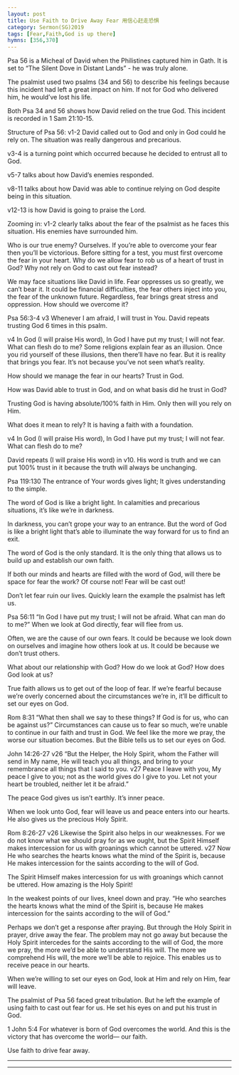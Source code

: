 ```yaml
---
layout: post
title: Use Faith to Drive Away Fear 用信心赶走恐惧
category: Sermon(SG)2019
tags: [Fear,Faith,God is up there]
hymns: [356,370]
---
```

Psa 56 is a Micheal of David when the Philistines captured him in Gath. It is set to “The Silent Dove in Distant Lands” - he was truly alone. 

The psalmist used two psalms (34 and 56)  to describe his feelings because this incident had left a great impact on him. If not for God who delivered him, he would’ve lost his life. 

Both Psa 34 and 56 shows how David relied on the true God. This incident is recorded in 1 Sam 21:10-15.

Structure of Psa 56:
v1-2 David called out to God and only in God could he rely on. The situation was really dangerous and precarious. 

v3-4 is a turning point which occurred because he decided to entrust all to God. 

v5-7 talks about how David’s enemies responded.

v8-11 talks about how David was able to continue relying on God despite being in this situation. 

v12-13 is how David is going to praise the Lord. 

Zooming in:
v1-2 clearly talks about the fear of the psalmist as he faces this situation. His enemies have surrounded him. 

Who is our true enemy? Ourselves. If you’re able to overcome your fear then you’ll be victorious. Before sitting for a test, you must first overcome the fear in your heart. Why do we allow fear to rob us of a heart of trust in God? Why not rely on God to cast out fear instead?

We may face situations like David in life. Fear oppresses us so greatly, we can’t bear it. It could be financial difficulties, the fear others inject into you, the fear of the unknown future. Regardless, fear brings great stress and oppression. How should we overcome it?

Psa 56:3-4
v3 Whenever I am afraid, I will trust in You.
David repeats trusting God 6 times in this psalm.

v4 In God (I will praise His word), In God I have put my trust; I will not fear. What can flesh do to me?
Some religions explain fear as an illusion. Once you rid yourself of these illusions, then there’ll have no fear. But it is reality that brings you fear. It’s not because you’ve not seen what’s reality. 

How should we manage the fear in our hearts? Trust in God. 

How was David able to trust in God, and on what basis did he trust in God?

Trusting God is having absolute/100% faith in Him. Only then will you rely on Him. 

What does it mean to rely? It is having a faith with a foundation. 

v4 In God (I will praise His word), In God I have put my trust; I will not fear. What can flesh do to me?

David repeats (I will praise His word) in v10. His word is truth and we can put 100% trust in it because the truth will always be unchanging. 

Psa 119:130
The entrance of Your words gives light; It gives understanding to the simple.

The word of God is like a bright light. In calamities and precarious situations, it’s like we’re in darkness. 

In darkness, you can’t grope your way to an entrance. But the word of God is like a bright light that’s able to illuminate the way forward for us to find an exit. 

The word of God is the only standard. It is the only thing that allows us to build up and establish our own faith. 

If both our minds and hearts are filled with the word of God, will there be space for fear the work? Of course not! Fear will be cast out!

Don’t let fear ruin our lives. Quickly learn the example the psalmist has left us. 

Psa 56:11
“In God I have put my trust; I will not be afraid. What can man do to me?”
When we look at God directly, fear will flee from us. 

Often, we are the cause of our own fears. It could be because we look down on ourselves and imagine how others look at us. It could be because we don’t trust others. 

What about our relationship with God? How do we look at God? How does God look at us? 

True faith allows us to get out of the loop of fear. If we’re fearful because we’re overly concerned about the circumstances we’re in, it’ll be difficult to set our eyes on God. 

Rom 8:31
“What then shall we say to these things? If God is for us, who can be against us?”
Circumstances can cause us to fear so much, we’re unable to continue in our faith and trust in God. We feel like the more we pray, the worse our situation becomes. But the Bible tells us to set our eyes on God. 

John 14:26-27
v26 “But the Helper, the Holy Spirit, whom the Father will  send in My name, He will teach you all things, and bring to your remembrance all things that I said to you. v27 Peace I leave with you, My peace I give to you; not as the world gives do I give to you. Let not your heart be troubled, neither let it be afraid.”

The peace God gives us isn’t earthly. It’s inner peace. 

When we look unto God, fear will leave us and peace enters into our hearts. He also gives us the precious Holy Spirit. 

Rom 8:26-27
v26 Likewise the Spirit also helps in our weaknesses. For we do not know what we should pray for as we ought, but the Spirit Himself makes intercession for us with groanings which cannot be uttered.
v27 Now He who searches the hearts knows what the mind of the Spirit is, because He makes intercession for the saints according to the will of God.

The Spirit Himself makes intercession for us with groanings which cannot be uttered. How amazing is the Holy Spirit!

In the weakest points of our lives, kneel down and pray. “He who searches the hearts knows what the mind of the Spirit is, because He makes intercession for the saints according to the will of God.”

Perhaps we don’t get a response after praying. But through the Holy Spirit in prayer, drive away the fear. The problem may not go away but because the Holy Spirit intercedes for the saints according to the will of God, the more we pray, the more we’d be able to understand His will. The more we comprehend His will, the more we’ll be able to rejoice. This enables us to receive peace in our hearts. 

When we’re willing to set our eyes on God, look at Him and rely on Him, fear will leave. 

The psalmist of Psa 56 faced great tribulation. But he left the example of using faith to cast out fear for us. He set his eyes on and put his trust in God. 

1 John 5:4
For whatever is born of God overcomes the world. And this is the victory that has overcome the world— our faith.

Use faith to drive fear away. 


----
****
